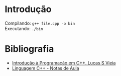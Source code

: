 # Introdução
Compilando: ```g++ file.cpp -o bin```   
Executando: ```./bin```

# Bibliografia
+ [Introdução à Programação em C++. Lucas S Vieia](https://luksamuk.codes/files/treinamento-cpp.pdf)
+ [Linguagem C++ - Notas de Aula](https://www.inf.ufpr.br/ci208/NotasAula.pdf)
